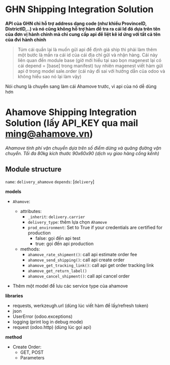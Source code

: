 # GHN Shipping Integration Solution

**API của GHN chỉ hỗ trợ address dạng code (như khiểu ProvinceID, DistrictID,..) và nó cũng không hỗ trợ hàm để tra ra cái Id đó dựa trên tên của đơn vị hành chính mà chỉ cung cấp api để liệt kê id ứng với tất cả tên của đvi hành chính**

> Túm cái quần lại là muốn gửi api để định giá ship thì phải làm thêm một bước là mần ra cái id của cái địa chỉ gửi và nhận hàng. Cái này liên quan đến module base (giờ mới hiểu tại sao bọn magenest lại có cái depend = [base] trong manifest) tuy nhiên magenest viết hàm gửi api ở trong model sale.order (cái này đi sai với hướng dẫn của odoo và không hiểu sao nó lại làm vậy)

Nói chung là chuyển sang làm cái Ahamove trước, vì api của nó dễ dùng hơn

# Ahamove Shipping Integration Solution (lấy API_KEY qua mail ming@ahamove.vn)

*Ahamove tính phí vận chuyển dựa trên số điểm dừng và quãng đường vận chuyển. Tối đa 80kg kích thước 90x60x90 (dịch vụ giao hàng cồng kềnh)*

## Module structure

`name`: `delivery_ahamove`
`depends`: [`delivery`]

**models**
- `Ahamove`:
  - attributes:
    - `_inherit`: `delivery.carrier`
    - `delivery_type`: thêm lựa chọn `Ahamove`
    - `prod_environment`: Set to True if your credentials are certified for production
      - false: gọi đến api test
      - true: gọi đến api production
  - methods:
    - `ahamove_rate_shipment()`: call api estimate order fee
    - `ahamove_send_shipping()`: call api create order
    - `ahamove_get_tracking_link()`: call api get order tracking link
    - `ahamove_get_return_label()`
    - `ahamove_cancel_shipment()`: call api cancel order

- Thêm một model để lưu các service type của ahamove

**libraries**
- requests, werkzeugh.url (dùng lúc viết hàm để lấy/refresh token)
- json
- UserError (odoo.exceptions)
- logging (print log in debug mode)
- request (odoo.http) (dùng lúc gọi api)

**method**

- Create Order:
  - GET, POST
  - Parameters

